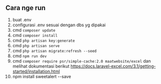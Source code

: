 ## Cara nge run

1. buat .env
1. configurasi .env sesuai dengan dbs yg dipakai
1. cmd `composer update`
1. cmd `composer install`
1. cmd `php artisan key:generate`
1. cmd `php artisan serve`
1. cmd `php artisan migrate:refresh --seed`
1. cmd `npm run dev`
1. cmd `composer require psr/simple-cache:2.0 maatwebsite/excel` dan melihat dokumentasi berikut https://docs.laravel-excel.com/3.1/getting-started/installation.html
1. npm install sweetalert --save
